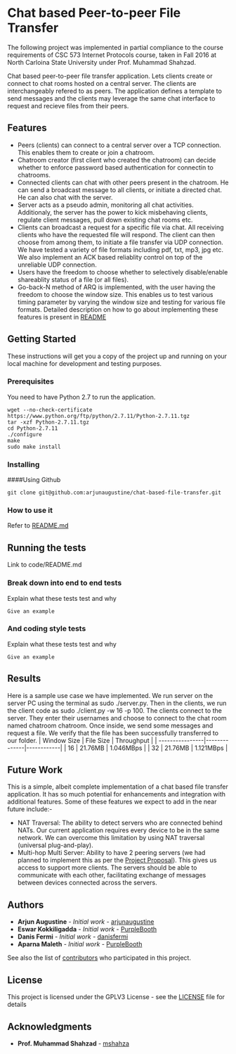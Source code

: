 # Chat based Peer-to-peer File Transfer

The following project was implemented in partial compliance to the course requirements of CSC 573 Internet Protocols course, taken in Fall 2016 at North Carloina State University under Prof. Muhammad Shahzad.


Chat based peer-to-peer file transfer application. Lets clients create or connect to chat rooms hosted on a central server. The clients are interchangeably refered to as peers.  The application defines a template to send messages and the clients may leverage the same chat interface to request and recieve files from their peers.

## Features

* Peers (clients) can connect to a central server over a TCP connection. This enables them to create or join a chatroom.
* Chatroom creator (first client who created the chatroom) can decide whether to enforce password based authentication for connectin to chatrooms.
* Connected clients can chat with other peers present in the chatroom. He can send a broadcast message to all clients, or initiate a directed chat. He can also chat with the server.
* Server acts as a pseudo admin, monitoring all chat activities. Additionaly, the server has the power to kick misbehaving clients, regulate client messages, pull down existing chat rooms etc.
* Clients can broadcast a request for a specific file via chat. All receiving clients who have the requested file will respond. The client can then choose from among them, to initiate a file transfer via UDP connection. We have tested a variety of file formats including pdf, txt, mp3, jpg etc. We also implement an ACK based reliablity control on top of the unreliable UDP connection.
* Users have the freedom to choose whether to selectively disable/enable shareablity status of a file (or all files).
* Go-back-N method of ARQ is implemented, with the user having the freedom to choose the window size. This enables us to test various timing parameter by varying the window size and testing for various file formats.
Detailed description on how to go about implementing these features is present in [README](code/README.md)

## Getting Started

These instructions will get you a copy of the project up and running on your local machine for development and testing purposes.

### Prerequisites

You need to have Python 2.7 to run the application.
 
```
wget --no-check-certificate https://www.python.org/ftp/python/2.7.11/Python-2.7.11.tgz
tar -xzf Python-2.7.11.tgz  
cd Python-2.7.11
./configure  
make  
sudo make install 
```

### Installing

####Using Github

```
git clone git@github.com:arjunaugustine/chat-based-file-transfer.git
```

### How to use it

Refer to [README.md](code/README.md)

## Running the tests

Link to code/README.md

### Break down into end to end tests

Explain what these tests test and why

```
Give an example
```

### And coding style tests

Explain what these tests test and why

```
Give an example

```

## Results

Here is a sample use case we have implemented.
We run server on the server PC using the terminal as sudo ./server.py.
Then in the clients, we run the client code as sudo ./client.py -w 16 -p 100.
The clients connect to the server. They enter their usernames and choose to connect to the chat room named chatroom chatroom.
Once inside, we send some messages and request a file. We verify that the file has been successfully transferred to our folder.
| Window Size     | File Size    | Throughput |
| ----------------|--------------|------------|
| 16              | 21.76MB      | 1.046MBps  |
| 32              | 21.76MB      | 1.121MBps  |


## Future Work

This is a simple, albeit complete implementation of a chat based file transfer application. It has so much potential for enhancements and integration with additional features. Some of these features we expect to add in the near future include:-
* NAT Traversal: The ability to detect servers who are connected behind NATs. Our current application requires every device to be in the same network. We can overcome this limitation by using NAT traversal (universal plug-and-play).
* Multi-hop Multi Server: Ability to have 2 peering servers (we had planned to implement this as per the [Project Proposal](Proposal.md)). This gives us access to support more clients. The servers should be able to communicate with each other, facilitating exchange of messages between devices connected across the servers.

## Authors

* **Arjun Augustine** - *Initial work* - [arjunaugustine](https://github.com/arjunaugustine)
* **Eswar Kokkiligadda** - *Initial work* - [PurpleBooth](https://github.com/PurpleBooth)
* **Danis Fermi** - *Initial work* - [danisfermi](https://github.com/danisfermi)
* **Aparna Maleth** - *Initial work* - [PurpleBooth](https://github.com/PurpleBooth)

See also the list of [contributors]() who participated in this project.

## License

This project is licensed under the GPLV3 License - see the [LICENSE](LICENSE) file for details

## Acknowledgments


* **Prof. Muhammad Shahzad** - [mshahza](http://www4.ncsu.edu/~mshahza/)
